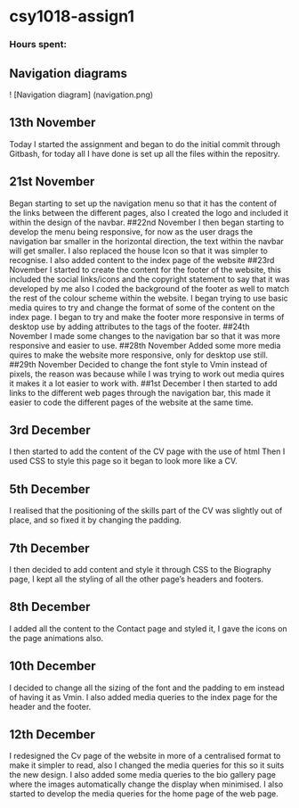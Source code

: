 # csy1018-assign1
### Hours spent:
## Navigation diagrams
! [Navigation diagram] (navigation.png)
## 13th November
Today I started the assignment and began to do the initial commit through Gitbash, for today all I have done is set up all the files within the repositry.
## 21st November
Began starting to set up the navigation menu so that it has the content of the links between the different pages, also I created the logo and included it
within the design of the navbar.
##22nd November
I then began starting to develop the menu being responsive, for now as the user drags the navigation bar smaller in the horizontal direction, the text within the
navbar will get smaller.
 I also replaced the house Icon so that it was simpler to recognise.
 I also added content to the index page of the website
##23rd November
 I started to create the content for the footer of the website, this included the social links/icons and the copyright statement to say that it was developed
by me also I coded the background of the footer as well to match the rest of the colour scheme within the website.
 I began trying to use basic media quires to try and change the format of some of the content on the index page.
I began to try and make the footer more responsive in terms of desktop use by adding attributes to the <a> tags of the footer.
##24th November
I made some changes to the navigation bar so that it was more responsive and easier to use.
##28th November
Added some more media quires to make the website more responsive, only for desktop use still.
##29th November
Decided to change the font style to Vmin instead of pixels, the reason was because while I was trying to work out media quires it makes it a lot easier to work with.
##1st December
I then started to add links to the different web pages through the navigation bar, this made it easier to code the different pages of the website at the same time.
## 3rd December
 I then started to add the content of the CV page with the use of html
Then I used CSS to style this page so it began to look more like a CV.
## 5th December
I realised that the positioning of the skills part of the CV was slightly out of place, and so fixed it by changing the padding.
## 7th December
I then decided to add content and style it through CSS to the Biography page, I kept all the styling of all the other page’s headers and footers.
## 8th December
I added all the content to the Contact page and styled it, I gave the icons on the page animations also.
## 10th December
I decided to change all the sizing of the font and the padding to em instead of having it as Vmin. I also added media queries to the index page for the header and the footer.
## 12th December
I redesigned the Cv page of the website in more of a centralised format to make it simpler to read, also I changed the media queries for this so it suits the new design. I also added some media queries to the bio gallery page where the images automatically change the display when minimised. I also started to develop the media queries for the home page of the web page.
